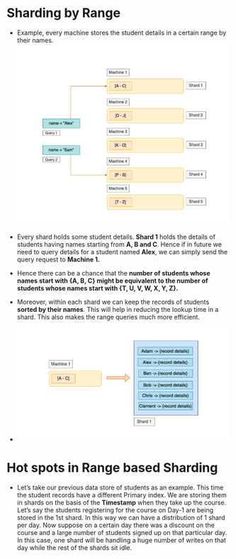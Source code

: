 # Sharding by Range

- Example, every machine stores the student details in a certain range by their names.
  ![image](./images/Screenshot_1.png)

- Every shard holds some student details. **Shard 1** holds the details of students
  having names starting from **A, B and C**. Hence if in future we need to query details
  for a student named **Alex**, we can simply send the query request to **Machine 1.**
- Hence there can be a chance that the **number of students whose names start with {A, B, C} might be equivalent to the number of students whose names start with {T, U, V, W, X, Y, Z}.**
- Moreover, within each shard we can keep the records of students **sorted by their
  names**. This will help in reducing the lookup time in a shard. This also makes the
  range queries much more efficient.
- ![image](./images/Screenshot_3.png)
  <br>

# Hot spots in Range based Sharding

- Let’s take our previous data store of students as an example. This time the student
  records have a different Primary index. We are storing them in shards on the basis
  of the **Timestamp** when they take up the course. Let’s say the students registering
  for the course on Day-1 are being stored in the 1st shard. In this way we can have a
  distribution of 1 shard per day. Now suppose on a certain day there was a discount
  on the course and a large number of students signed up on that particular day. In
  this case, one shard will be handling a huge number of writes on that day while the
  rest of the shards sit idle.
